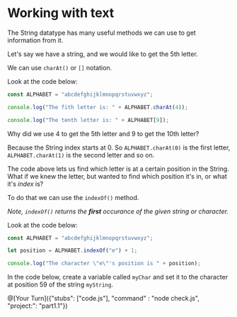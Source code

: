 # Working with text

The String datatype has many useful methods we can use to get information from it.

Let's say we have a string, and we would like to get the 5th letter.

We can use `charAt()` or `[]` notation.

Look at the code below:

```javascript runnable
const ALPHABET = "abcdefghijklmnopqrstuvwxyz";

console.log("The fith letter is: " + ALPHABET.charAt(4));

console.log("The tenth letter is: " + ALPHABET[9]);
```

Why did we use 4 to get the 5th letter and 9 to get the 10th letter?

Because the String index starts at 0. So `ALPHABET.charAt(0)` is the first letter, `ALPHABET.charAt(1)` is the second letter and so on.

The code above lets us find which letter is at a certain position in the String. What if we knew the letter, but wanted to find which position it's in, or what it's _index_ is?

To do that we can use the `indexOf()` method. 

_Note, `indexOf()` returns the **first** occurance of the given string or character._

Look at the code below:
```javascript runnable
const ALPHABET = "abcdefghijklmnopqrstuvwxyz";

let position = ALPHABET.indexOf("e") + 1;

console.log("The character \"e\"'s position is " + position);
```

In the code below, create a variable called `myChar` and set it to the character at position 59 of the string `myString`. 

@[Your Turn]({"stubs": ["code.js"], "command" : "node check.js", "project:": "part1.1"})